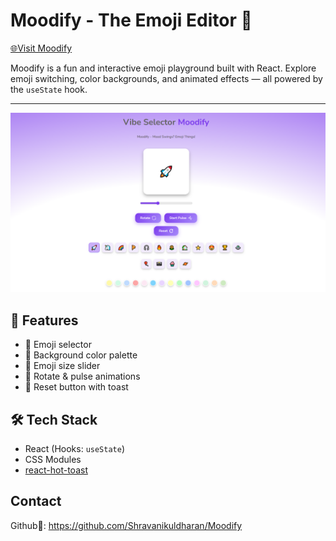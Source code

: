 # Moodify - The Emoji Editor 🎉

[🌐Visit Moodify](https://moodify-emoji-editor.netlify.app)

Moodify is a fun and interactive emoji playground built with React. Explore emoji switching, color backgrounds, and animated effects — all powered by the `useState` hook.

---

![Preview](./src/assets/ReadmeImage.png)

## 🚀 Features

- 🔁 Emoji selector
- 🎨 Background color palette
- 📏 Emoji size slider
- 🔄 Rotate & pulse animations
- 🧼 Reset button with toast

## 🛠 Tech Stack

- React (Hooks: `useState`)
- CSS Modules
- [react-hot-toast](https://github.com/timolins/react-hot-toast)



## Contact
Github📌: https://github.com/Shravanikuldharan/Moodify